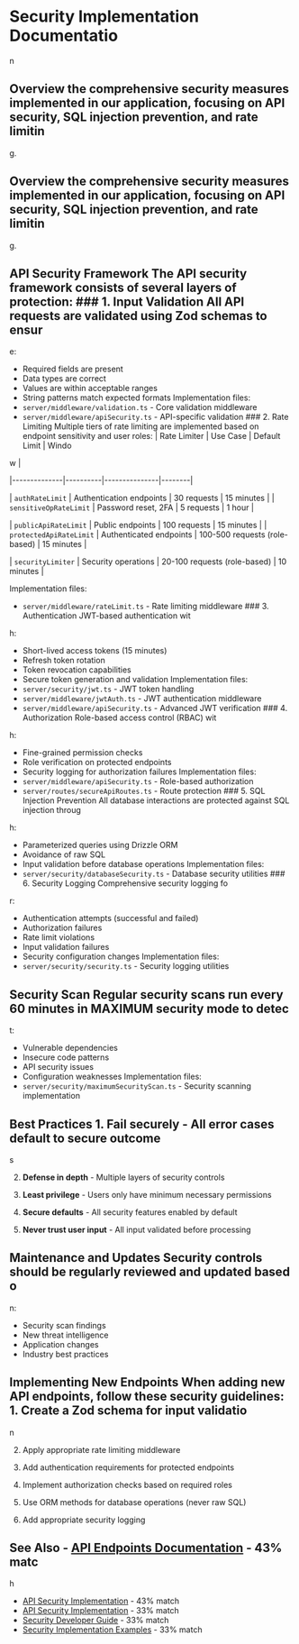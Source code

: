 # Security Implementation Documentatio

n

## Overview the comprehensive security measures implemented in our application, focusing on API security, SQL injection prevention, and rate limitin

g.

## Overview the comprehensive security measures implemented in our application, focusing on API security, SQL injection prevention, and rate limitin

g.

## API Security Framework The API security framework consists of several layers of protection: ### 1. Input Validation All API requests are validated using Zod schemas to ensur

e:

- Required fields are present
- Data types are correct
- Values are within acceptable ranges
- String patterns match expected formats Implementation files:
- `server/middleware/validation.ts` - Core validation middleware
- `server/middleware/apiSecurity.ts` - API-specific validation ### 2. Rate Limiting Multiple tiers of rate limiting are implemented based on endpoint sensitivity and user roles: | Rate Limiter | Use Case | Default Limit | Windo

w |

|--------------|----------|---------------|--------|

| `authRateLimit` | Authentication endpoints | 30 requests | 15 minutes |
| `sensitiveOpRateLimit` | Password reset, 2FA | 5 requests | 1 hour |

| `publicApiRateLimit` | Public endpoints | 100 requests | 15 minutes |
| `protectedApiRateLimit` | Authenticated endpoints | 100-500 requests (role-based) | 15 minutes |

| `securityLimiter` | Security operations | 20-100 requests (role-based) | 10 minutes |

Implementation files:
- `server/middleware/rateLimit.ts` - Rate limiting middleware ### 3. Authentication JWT-based authentication wit

h:
- Short-lived access tokens (15 minutes)
- Refresh token rotation
- Token revocation capabilities
- Secure token generation and validation Implementation files:
- `server/security/jwt.ts` - JWT token handling
- `server/middleware/jwtAuth.ts` - JWT authentication middleware
- `server/middleware/apiSecurity.ts` - Advanced JWT verification ### 4. Authorization Role-based access control (RBAC) wit

h:
- Fine-grained permission checks
- Role verification on protected endpoints
- Security logging for authorization failures Implementation files:
- `server/middleware/apiSecurity.ts` - Role-based authorization
- `server/routes/secureApiRoutes.ts` - Route protection ### 5. SQL Injection Prevention All database interactions are protected against SQL injection throug

h:
- Parameterized queries using Drizzle ORM
- Avoidance of raw SQL
- Input validation before database operations Implementation files:
- `server/security/databaseSecurity.ts` - Database security utilities ### 6. Security Logging Comprehensive security logging fo

r:
- Authentication attempts (successful and failed)
- Authorization failures
- Rate limit violations
- Input validation failures
- Security configuration changes Implementation files:
- `server/security/security.ts` - Security logging utilities

## Security Scan Regular security scans run every 60 minutes in MAXIMUM security mode to detec

t:

- Vulnerable dependencies
- Insecure code patterns
- API security issues
- Configuration weaknesses Implementation files:
- `server/security/maximumSecurityScan.ts` - Security scanning implementation

## Best Practices 1. **Fail securely** - All error cases default to secure outcome

s

2. **Defense in depth** - Multiple layers of security controls

3. **Least privilege** - Users only have minimum necessary permissions

4. **Secure defaults** - All security features enabled by default

5. **Never trust user input** - All input validated before processing

## Maintenance and Updates Security controls should be regularly reviewed and updated based o

n:

- Security scan findings
- New threat intelligence
- Application changes
- Industry best practices

## Implementing New Endpoints When adding new API endpoints, follow these security guidelines: 1. Create a Zod schema for input validatio

n

2. Apply appropriate rate limiting middleware

3. Add authentication requirements for protected endpoints

4. Implement authorization checks based on required roles

5. Use ORM methods for database operations (never raw SQL)

6. Add appropriate security logging

## See Also - [API Endpoints Documentation](API_ENDPOINTS.md) - 43% matc

h

- [API Security Implementation](API_SECURITY_IMPLEMENTATION.md) - 43% match
- [API Security Implementation](security/api-security.md) - 33% match
- [Security Developer Guide](security/developer-security-guide.md) - 33% match
- [Security Implementation Examples](security/examples/consolidated-security-examples.md) - 33% match